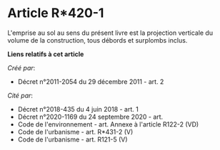 # Article R*420-1

L'emprise au sol au sens du présent livre est la projection verticale du volume de la construction, tous débords et surplombs
inclus.

**Liens relatifs à cet article**

_Créé par_:

  - Décret n°2011-2054 du 29 décembre 2011 - art. 2

_Cité par_:

  - Décret n°2018-435 du 4 juin 2018 - art. 1
  - Décret n°2020-1169 du 24 septembre 2020 - art.
  - Code de l'environnement - art. Annexe à l'article R122-2 (VD)
  - Code de l'urbanisme - art. R*431-2 (V)
  - Code de l'urbanisme - art. R121-5 (V)
